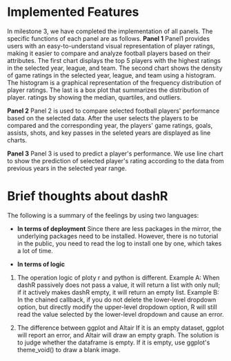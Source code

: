 # Implemented Features

In milestone 3, we have completed the implementation of all panels. The specific functions of each panel are as follows.
**Panel 1**
Panel1 provides users with an easy-to-understand visual representation of player ratings, making it easier to compare and analyze football players based on their attributes.
The first chart displays the top 5 players with the highest ratings in the selected year, league, and team.
The second chart shows the density of game ratings in the selected year, league, and team using a histogram.
The histogram is a graphical representation of the frequency distribution of player ratings.
The last is a box plot that summarizes the distribution of player. ratings by showing the median, quartiles, and outliers.

**Panel 2**
Panel 2 is used to compare selected football players' performance based on the selected data. After the user selects the players to be compared and the corresponding year, the players' game ratings, goals, assists, shots, and key passes in the seleted years are displayed as line charts.

**Panel 3**
Panel 3 is used to predict a player's performance. We use line chart to show the prediction of selected player's rating according to the data from previous years in the selected year range.

# Brief thoughts about dashR

The following is a summary of the feelings by using two languages:
- **In terms of deployment**
Since there are less packages in the mirror, the underlying packages need to be installed. However, there is no tutorial in the public, you need to read the log to install one by one, which takes a lot of time.

- **In terms of logic**
1. The operation logic of ploty r and python is different.
Example A: When dashR passively does not pass a value, it will return a list with only null; if it actively makes dashR empty, it will return an empty list.
Example B: In the chained callback, if you do not delete the lower-level dropdown option, but directly modify the upper-level dropdown option, R will still read the value selected by the lower-level dropdown and cause an error.

2. The difference between ggplot and Altair
If it is an empty dataset, ggplot will report an error, and Altair will draw an empty graph. The solution is to judge whether the dataframe is empty. If it is empty, use ggplot's theme_void() to draw a blank image.